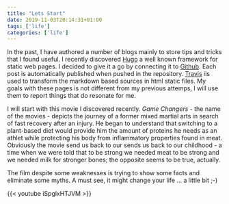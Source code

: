 ```yaml
---
title: "Lets Start"
date: 2019-11-03T20:14:31+01:00
tags: ['life']
categories: ['life']
---
```

In the past, I have authored a number of blogs mainly to store tips and tricks that I found useful. I recently discovered [Hugo](https://gohugo.io) a well known framework for static web pages. I decided to give it a go by connecting it to [Github](https://github.com). Each post is automatically published when pushed in the repository. [Travis](http://travis-ci.org) iis used to transform the markdown based sources in html static files.
My goals with these pages is not different from my previous attemps, I will use them to report things that do resonate for me.

I will start with this movie I discovered recently. *Game Changers* - the name of the movies - depicts the journey of a former mixed martial arts in search of fast recovery after an injury. He began to understand that switching to a plant-based diet would provide him the amount of proteins he needs as an athlet while protecting his body from inflammatory properties found in meat. Obviously the movie send us back to our sends us back to our childhood - a time when we were told that to be strong we needed meat to be strong and we needed milk for stronger bones; the opposite seems to be true, actually. 

The film despite some weaknesses is trying to show some facts and eliminate some myths. A must see, it might change your life ... a little bit ;-)

{{< youtube iSpglxHTJVM >}}
